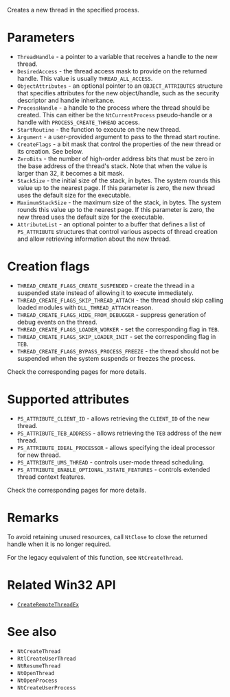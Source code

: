 Creates a new thread in the specified process.

# Parameters
 - `ThreadHandle` - a pointer to a variable that receives a handle to the new thread.
 - `DesiredAccess` - the thread access mask to provide on the returned handle. This value is usually `THREAD_ALL_ACCESS`.
 - `ObjectAttributes` - an optional pointer to an `OBJECT_ATTRIBUTES` structure that specifies attributes for the new object/handle, such as the security descriptor and handle inheritance.
 - `ProcessHandle` - a handle to the process where the thread should be created. This can either be the `NtCurrentProcess` pseudo-handle or a handle with `PROCESS_CREATE_THREAD` access.
 - `StartRoutine` - the function to execute on the new thread.
 - `Argument` - a user-provided argument to pass to the thread start routine.
 - `CreateFlags` - a bit mask that control the properties of the new thread or its creation. See below.
 - `ZeroBits` - the number of high-order address bits that must be zero in the base address of the thread's stack. Note that when the value is larger than 32, it becomes a bit mask.
 - `StackSize` - the initial size of the stack, in bytes. The system rounds this value up to the nearest page. If this parameter is zero, the new thread uses the default size for the executable.
 - `MaximumStackSize` - the maximum size of the stack, in bytes. The system rounds this value up to the nearest page. If this parameter is zero, the new thread uses the default size for the executable.
 - `AttributeList` - an optional pointer to a buffer that defines a list of `PS_ATTRIBUTE` structures that control various aspects of thread creation and allow retrieving information about the new thread.

# Creation flags
 - `THREAD_CREATE_FLAGS_CREATE_SUSPENDED` - create the thread in a suspended state instead of allowing it to execute immediately.
 - `THREAD_CREATE_FLAGS_SKIP_THREAD_ATTACH` - the thread should skip calling loaded modules with `DLL_THREAD_ATTACH` reason.
 - `THREAD_CREATE_FLAGS_HIDE_FROM_DEBUGGER` - suppress generation of debug events on the thread.
 - `THREAD_CREATE_FLAGS_LOADER_WORKER` - set the corresponding flag in `TEB`.
 - `THREAD_CREATE_FLAGS_SKIP_LOADER_INIT` - set the corresponding flag in `TEB`.
 - `THREAD_CREATE_FLAGS_BYPASS_PROCESS_FREEZE` - the thread should not be suspended when the system suspends or freezes the process.

Check the corresponding pages for more details.

# Supported attributes
 - `PS_ATTRIBUTE_CLIENT_ID` - allows retrieving the `CLIENT_ID` of the new thread.
 - `PS_ATTRIBUTE_TEB_ADDRESS` - allows retrieving the `TEB` address of the new thread.
 - `PS_ATTRIBUTE_IDEAL_PROCESSOR` - allows specifying the ideal processor for new thread.
 - `PS_ATTRIBUTE_UMS_THREAD` - controls user-mode thread scheduling.
 - `PS_ATTRIBUTE_ENABLE_OPTIONAL_XSTATE_FEATURES` - controls extended thread context features.

Check the corresponding pages for more details.

# Remarks
To avoid retaining unused resources, call `NtClose` to close the returned handle when it is no longer required.

For the legacy equivalent of this function, see `NtCreateThread`.

# Related Win32 API
 - [`CreateRemoteThreadEx`](https://learn.microsoft.com/en-us/windows/win32/api/processthreadsapi/nf-processthreadsapi-createremotethreadex)

# See also
 - `NtCreateThread`
 - `RtlCreateUserThread`
 - `NtResumeThread`
 - `NtOpenThread`
 - `NtOpenProcess`
 - `NtCreateUserProcess`
